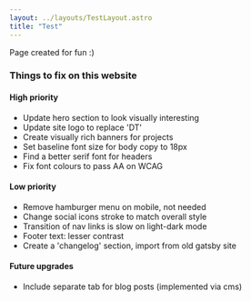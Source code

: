 ```yaml
---
layout: ../layouts/TestLayout.astro
title: "Test"
---
```


Page created for fun :)

### Things to fix on this website

#### High priority
- Update hero section to look visually interesting
- Update site logo to replace 'DT'
- Create visually rich banners for projects
- Set baseline font size for body copy to 18px
- Find a better serif font for headers
- Fix font colours to pass AA on WCAG


#### Low priority
- Remove hamburger menu on mobile, not needed
- Change social icons stroke to match overall style
- Transition of nav links is slow on light-dark mode
- Footer text: lesser contrast
- Create a 'changelog' section, import from old gatsby site

#### Future upgrades
- Include separate tab for blog posts (implemented via cms)